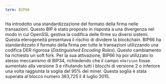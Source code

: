 ```yaml
---
term: BIP66
---
```


Ha introdotto una standardizzazione del formato della firma nelle transazioni. Questo BIP è stato proposto in risposta a una divergenza nel modo in cui OpenSSL gestiva la codifica delle firme su diversi sistemi. Questa eterogeneità presentava il rischio di dividere la blockchain. BIP66 ha standardizzato il formato della firma per tutte le transazioni utilizzando una codifica DER rigorosa (*Distinguished Encoding Rules*). Questo cambiamento ha richiesto un soft fork. Per la sua attivazione, BIP66 ha poi utilizzato lo stesso meccanismo di BIP34, richiedendo che il campo `nVersion` fosse aumentato alla versione 3 e rifiutando tutti i blocchi di versione 2 o inferiore una volta raggiunta la soglia del 95% dei miner. Questa soglia è stata superata al blocco numero 363,725 il 4 luglio 2015.